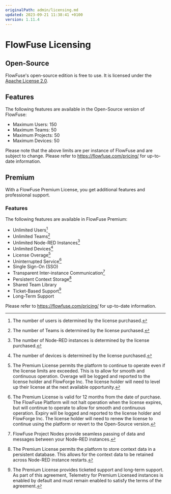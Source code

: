 ```yaml
---
originalPath: admin/licensing.md
updated: 2023-09-21 11:38:41 +0100
version: 1.11.4
---
```

# FlowFuse Licensing

## Open-Source

FlowFuse's open-source edition is free to use.
It is licensed under the [Apache License 2.0](https://www.apache.org/licenses/LICENSE-2.0).

## Features

The following features are available in the Open-Source version of FlowFuse:

* Maximum Users: 150
* Maximum Teams: 50
* Maximum Projects: 50
* Maximum Devices: 50

Please note that the above limits are per instance of FlowFuse and are subject to change.
Please refer to https://flowfuse.com/pricing/ for up-to-date information.

## Premium

With a FlowFuse Premium License, you get additional features and professional support.

### Features

The following features are available in FlowFuse Premium:

* Unlimited Users[^User-Limit]
* Unlimited Teams[^Team-Limit]
* Unlimited Node-RED Instances[^Instance-Limit]
* Unlimited Devices[^Device-Limit]
* License Overage[^License-Overage]
* Uninterrupted Service[^License-Expiry]
* Single Sign-On (SSO)
* Transparent Inter-instance Communication[^intercommunication]
* Persistent Context Storage[^Context-Storage]
* Shared Team Library
* Ticket-Based Support[^Support]
* Long-Term Support

[^User-Limit]: The number of users is determined by the license purchased.
[^Team-Limit]: The number of Teams is determined by the license purchased.
[^Instance-Limit]: The number of Node-RED instances is determined by the license purchased.
[^Device-Limit]: The number of devices is determined by the license purchased.
[^License-Overage]: The Premium License permits the platform to continue to operate even if the license limits are exceeded. This is to allow for smooth and continuous operation. Overage will be logged and reported to the license holder and FlowForge Inc. The license holder will need to level up their license at the next available opportunity.
[^License-Expiry]: The Premium License is valid for 12 months from the date of purchase. The FlowFuse Platform will not halt operation when the license expires, but will continue to operate to allow for smooth and continuous operation. Expiry will be logged and reported to the license holder and FlowForge Inc. The license holder will need to renew the license to continue using the platform or revert to the Open-Source version.
[^intercommunication]: FlowFuse Project Nodes provide seamless passing of data and messages between your Node-RED instances.
[^Context-Storage]: The Premium License permits the platform to store context data in a persistent database. This allows for the context data to be retained across Node-RED instance restarts.
[^Support]: The Premium License provides ticketed support and long-term support. As part of this agreement, Telemetry for Premium Licensed instances is enabled by default and must remain enabled to satisfy the terms of the agreement.

Please refer to https://flowfuse.com/pricing/ for up-to-date information.